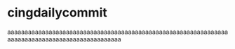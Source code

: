 # cingdailycommit
aaaaaaaaaaaaaaaaaaaaaaaaaaaaaaaaaaaaaaaaaaaaaaaaaaaaaaaaaaaaaaaaaaaaaaaaaaaaaaaaaaaaaaaaaaaaaaaaa